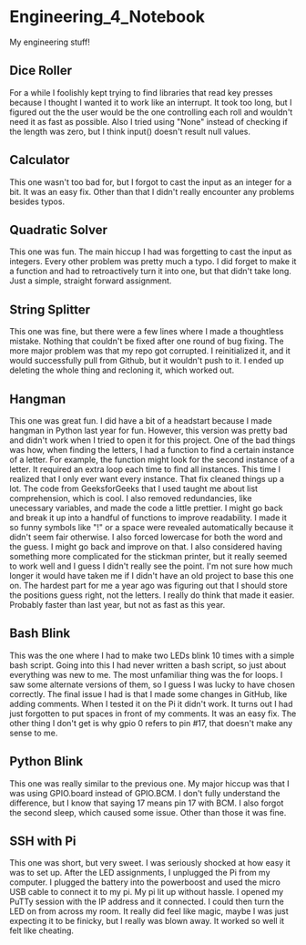 # Engineering_4_Notebook
My engineering stuff!


## Dice Roller
For a while I foolishly kept trying to find libraries that read key presses because I thought I wanted it to work like an interrupt. It took too long, but I figured out the the user would be the one controlling each roll and wouldn't need it as fast as possible. Also I tried using "None" instead of checking if the length was zero, but I think input() doesn't result null values.


## Calculator
This one wasn't too bad for, but I forgot to cast the input as an integer for a bit. It was an easy fix. Other than that I didn't really encounter any problems besides typos. 

## Quadratic Solver
This one was fun. The main hiccup I had was forgetting to cast the input as integers. Every other problem was pretty much a typo. I did forget to make it a function and had to retroactively turn it into one, but that didn't take long. Just a simple, straight forward assignment.
## String Splitter
This one was fine, but there were a few lines where I made a thoughtless mistake. Nothing that couldn't be fixed after one round of bug fixing. The more major problem was that my repo got corrupted. I reinitialized it, and it would successfully pull from Github, but it wouldn't push to it. I ended up deleting the whole thing and recloning it, which worked out.
## Hangman
This one was great fun. I did have a bit of a headstart because I made hangman in Python last year for fun. However, this version was pretty bad and didn't work when I tried to open it for this project. One of the bad things was how, when finding the letters, I had a function to find a certain instance of a letter. For example, the function might look for the second instance of a letter. It required an extra loop each time to find all instances. This time I realized that I only ever want every instance. That fix cleaned things up a lot. The code from GeeksforGeeks that I used taught me about list comprehension, which is cool. I also removed redundancies, like unecessary variables, and made the code a little prettier. I might go back and break it up into a handful of functions to improve readability. I made it so funny symbols like "!" or a space were revealed automatically because it didn't seem fair otherwise. I also forced lowercase for both the word and the guess. I might go back and improve on that. I also considered having something more complicated for the stickman printer, but it really seemed to work well and I guess I didn't really see the point. I'm not sure how much longer it would have taken me if I didn't have an old project to base this one on. The hardest part for me a year ago was figuring out that I should store the positions guess right, not the letters. I really do think that made it easier. Probably faster than last year, but not as fast as this year.

## Bash Blink
This was the one where I had to make two LEDs blink 10 times with a simple bash script. Going into this I had never written a bash script, so just about everything was new to me. The most unfamiliar thing was the for loops. I saw some alternate versions of them, so I guess I was lucky to have chosen correctly. The final issue I had is that I made some changes in GitHub, like adding comments. When I tested it on the Pi it didn't work. It turns out I had just forgotten to put spaces in front of my comments. It was an easy fix. The other thing I don't get is why gpio 0 refers to pin #17, that doesn't make any sense to me.

## Python Blink
This one was really similar to the previous one. My major hiccup was that I was using GPIO.board instead of GPIO.BCM. I don't fully understand the difference, but I know that saying 17 means pin 17 with BCM. I also forgot the second sleep, which caused some issue. Other than those it was fine.

## SSH with Pi
This one was short, but very sweet. I was seriously shocked at how easy it was to set up. After the LED assignments, I unplugged the Pi from my computer. I plugged the battery into the powerboost and used the micro USB cable to connect it to my pi. My pi lit up without hassle. I opened my PuTTy session with the IP address and it connected. I could then turn the LED on from across my room. It really did feel like magic, maybe I was just expecting it to be finicky, but I really was blown away. It worked so well it felt like cheating.

